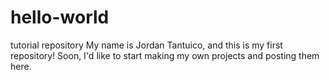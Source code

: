 # hello-world
tutorial repository
My name is Jordan Tantuico, and this is my first repository! Soon, I'd like to start making my own projects and posting them here.
